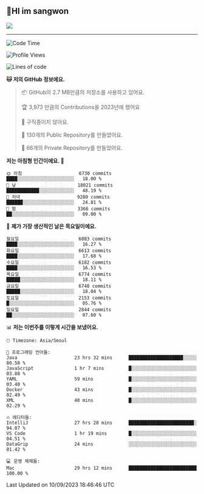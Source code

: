 ## 🤸HI im sangwon

<img src="https://github-profile-summary-cards.vercel.app/api/cards/profile-details?username=nowgnas&theme=dracula" />

<!-- <a href="#">
  <img src="https://github-readme-stats.vercel.app/api?username=nowgnas&theme=calm&show_icons=true" height='200px'>
</a><br>
<a href="#">
  <img src="https://github-readme-stats.vercel.app/api/top-langs/?username=nowgnas&theme=calm&exclude_repo=Jagi,assignment&layout=compact" height='200px'>
  <img src='http://mazassumnida.wtf/api/v2/generate_badge?boj=leo503801' height='200px'>
</a> -->

<hr>

<!--START_SECTION:waka-->
![Code Time](http://img.shields.io/badge/Code%20Time-3%2C543%20hrs%2028%20mins-blue)

![Profile Views](http://img.shields.io/badge/Profile%20Views-13-blue)

![Lines of code](https://img.shields.io/badge/%EC%A0%80%EB%8A%94%20%EC%97%AC%ED%83%9C%EA%B9%8C%EC%A7%80%20-36.5%20million%20%EC%A4%84%EC%9D%98%20%EC%BD%94%EB%93%9C%EB%A5%BC%20%EC%9E%91%EC%84%B1%ED%96%88%EC%96%B4%EC%9A%94.-blue)

**🐱 저의 GitHub 정보에요.** 

> 📦 GitHub의 2.7 MB만큼의 저장소를 사용하고 있어요. 
 > 
> 🏆 3,973 만큼의 Contributions을 2023년에 했어요
 > 
> 🚫 구직중이지 않아요.
 > 
> 📜 130개의 Public Repository를 만들었어요. 
 > 
> 🔑 66개의 Private Repository를 만들었어요. 
 > 
**저는 아침형 인간이에요. 🐤** 

```text
🌞 아침                     6730 commits        ████░░░░░░░░░░░░░░░░░░░░░   18.00 % 
🌆 낮　                     18021 commits       ████████████░░░░░░░░░░░░░   48.19 % 
🌃 저녁                     9280 commits        ██████░░░░░░░░░░░░░░░░░░░   24.81 % 
🌙 밤　                     3366 commits        ██░░░░░░░░░░░░░░░░░░░░░░░   09.00 % 
```
📅 **제가 가장 생산적인 날은 목요일이에요.** 

```text
월요일                      6083 commits        ████░░░░░░░░░░░░░░░░░░░░░   16.27 % 
화요일                      6613 commits        ████░░░░░░░░░░░░░░░░░░░░░   17.68 % 
수요일                      6182 commits        ████░░░░░░░░░░░░░░░░░░░░░   16.53 % 
목요일                      6774 commits        █████░░░░░░░░░░░░░░░░░░░░   18.11 % 
금요일                      6748 commits        █████░░░░░░░░░░░░░░░░░░░░   18.04 % 
토요일                      2153 commits        █░░░░░░░░░░░░░░░░░░░░░░░░   05.76 % 
일요일                      2844 commits        ██░░░░░░░░░░░░░░░░░░░░░░░   07.60 % 
```


📊 **저는 이번주를 이렇게 시간을 보냈어요.** 

```text
🕑︎ Timezone: Asia/Seoul

💬 프로그래밍 언어들: 
Java                     23 hrs 32 mins      ████████████████████░░░░░   80.58 % 
JavaScript               1 hr 7 mins         █░░░░░░░░░░░░░░░░░░░░░░░░   03.88 % 
YAML                     59 mins             █░░░░░░░░░░░░░░░░░░░░░░░░   03.40 % 
Docker                   43 mins             █░░░░░░░░░░░░░░░░░░░░░░░░   02.49 % 
XML                      40 mins             █░░░░░░░░░░░░░░░░░░░░░░░░   02.29 % 

🔥 에디터들: 
IntelliJ                 27 hrs 28 mins      ████████████████████████░   94.07 % 
VS Code                  1 hr 19 mins        █░░░░░░░░░░░░░░░░░░░░░░░░   04.51 % 
DataGrip                 24 mins             ░░░░░░░░░░░░░░░░░░░░░░░░░   01.42 % 

💻 운영 체제들: 
Mac                      29 hrs 12 mins      █████████████████████████   100.00 % 
```


 Last Updated on 10/09/2023 18:46:46 UTC
<!--END_SECTION:waka-->

<!-- <div align="center">
  <h2>⌨️Languages and Tools⌨️</h2>
  <div align=flex>
    <img height="25px" src="https://img.shields.io/badge/Python-3776AB?style=flat&amp;logo=Python&amp;logoColor=white" alt="Python Badge">
    <img height="25px" src="https://img.shields.io/badge/Javascript-F7DF1E?style=flat&amp;logo=Javascript&amp;logoColor=white" alt="Python Badge">
  </div>

  <div>
  <img height="25px" src="https://img.shields.io/badge/Express-000000?style=flat&amp;logo=Express&amp;logoColor=white" alt="Python Badge">
  <img height="25px" src="https://img.shields.io/badge/Node js-339933?style=flat&amp;logo=Node.js&amp;logoColor=white" alt="Python Badge">
  <img height="25px" src="https://img.shields.io/badge/MongoDB-47A248?style=flat&amp;logo=MongoDB&amp;logoColor=white" alt="Python Badge">
  <img height="25px" src="https://img.shields.io/badge/React-61DAFB?style=flat&amp;logo=React&amp;logoColor=white" alt="Python Badge">
   <img height="25px" src="https://img.shields.io/badge/TensorFlow-FF6F00?style=flat&amp;logo=TensorFlow&amp;logoColor=white" alt="Python Badge">
  </div>
  <div>
  <img height="25px" src="https://img.shields.io/badge/Visual Studio Code-007ACC?style=flat&amp;logo=Visual Studio Code&amp;logoColor=white" alt="Python Badge">
  <img height="25px" src="https://img.shields.io/badge/Ubuntu-E95420?style=flat&amp;logo=Ubuntu&amp;logoColor=white" alt="Python Badge">
  </div>
</div>
<br> -->
<!--
<h2 align=center>⌨️Languages and Tools⌨️</h2>
<div>
  <div style='float:left; margin-right:30px; width:200px'>
  <h3>🎈Languages🎈</h3>
  <div>
    <img height="25px" src="https://img.shields.io/badge/Java-FF7800?style=flat&amp;&amp;logoColor=white" alt="Python Badge">
    <img height="25px" src="https://img.shields.io/badge/Python-3776AB?style=flat&amp;logo=Python&amp;logoColor=white" alt="Python Badge">
      <img height="25px" src="https://img.shields.io/badge/Javascript-F7DF1E?style=flat&amp;logo=Javascript&amp;logoColor=white" alt="Python Badge">
  </div>
  
  </div>
  <div style='float:left; margin-right:30px; width:200px'>
  <h3>🛠️Frameworks🛠️</h3>
  <div>
    <img height="25px" src="https://img.shields.io/badge/NestJS-E0234E?style=flat&amp;logo=NestJS&amp;logoColor=white" alt="Python Badge">
    <img height="25px" src="https://img.shields.io/badge/Express-000000?style=flat&amp;logo=Express&amp;logoColor=white" alt="Python Badge">
    <img height="25px" src="https://img.shields.io/badge/Node js-339933?style=flat&amp;logo=Node.js&amp;logoColor=white" alt="Python Badge">
    <img height="25px" src="https://img.shields.io/badge/MongoDB-47A248?style=flat&amp;logo=MongoDB&amp;logoColor=white" alt="Python Badge">
     <img height="25px" src="https://img.shields.io/badge/TensorFlow-FF6F00?style=flat&amp;logo=TensorFlow&amp;logoColor=white" alt="Python Badge">
  </div>
  </div>
  <div style='float:left;'>
  <h3>⚙️Tools⚙️</h3>
  <div>
    <img height="25px" src="https://img.shields.io/badge/Ubuntu-E95420?style=flat&amp;logo=Ubuntu&amp;logoColor=white" alt="Python Badge">
    <img height="25px" src="https://img.shields.io/badge/Docker-2496ED?style=flat&amp;logo=Docker&amp;logoColor=white" alt="Python Badge">
  </div>
  </div>
</div>
-->
<!-- ![trophy](https://github-profile-trophy.vercel.app/?username=nowgnas&column=7&margin-w=15&margin-h=15) -->

<!--
**Marshmellowon/Marshmellowon** is a ✨ _special_ ✨ repository because its `README.md` (this file) appears on your GitHub profile.

Here are some ideas to get you started:

- 🔭 I’m currently working on ...
- 🌱 I’m currently learning ...
- 👯 I’m looking to collaborate on ...
- 🤔 I’m looking for help with ...
- 💬 Ask me about ...
- 📫 How to reach me: ...
- 😄 Pronouns: ...
- ⚡ Fun fact: ...
-->

<!-- style='display:grid; grid-template-columns: auto auto auto;' -->
